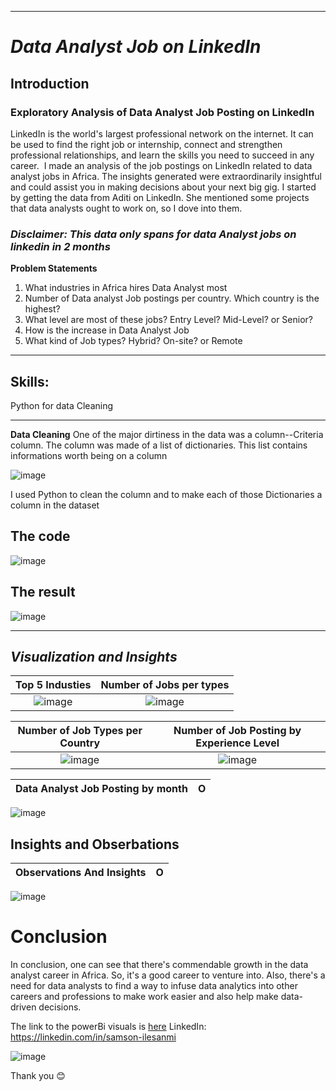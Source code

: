 
---

# *Data Analyst Job on LinkedIn*

## **Introduction**
### **Exploratory Analysis of Data Analyst Job Posting on LinkedIn**
LinkedIn is the world's largest professional network on the internet. It can be used to find the right job or internship, connect and strengthen professional relationships, and learn the skills you need to succeed in any career. 
I made an analysis of the job postings on LinkedIn related to data analyst jobs in Africa. The insights generated were extraordinarily insightful and could assist you in making decisions about your next big gig.
I started by getting the data from Aditi on LinkedIn. She mentioned some projects that data analysts ought to work on, so I dove into them.
### *Disclaimer: This data only spans for data Analyst jobs on linkedin in 2 months*

**Problem Statements**
1. What industries in Africa hires Data Analyst most
2. Number of Data analyst Job postings per country. Which country is the highest?
3. What level are most of these jobs? Entry Level? Mid-Level? or Senior?
4. How is the increase in Data Analyst Job
5. What kind of Job types? Hybrid? On-site? or Remote
---

## Skills:
Python for data Cleaning

---
**Data Cleaning**
One of the major dirtiness in the data was a column--Criteria column. The column was made of a list of dictionaries. This list contains informations worth being on a column


![image](https://user-images.githubusercontent.com/68794860/228386023-ce248f99-ed22-417b-8ba6-e4045a72eac2.png)

I used Python to clean the column and to make each of those Dictionaries a column in the dataset

**The code**
---
![image](https://user-images.githubusercontent.com/68794860/228386477-89b099be-7995-46f6-ba94-996b11fff7a6.png)

**The result**
---
![image](https://user-images.githubusercontent.com/68794860/228386539-23d1d52b-53cc-4693-b49a-e46c27666c21.png)


---

## *Visualization and Insights*


Top 5 Industies  |  Number of Jobs per types
:--------------------------------------------------------------------------------------------------------------:|:---------------------:
![image](https://user-images.githubusercontent.com/68794860/228689502-5c2bca5e-33d3-4949-ac73-3cca15722275.png) | ![image](https://user-images.githubusercontent.com/68794860/228689864-b4c2f305-c3da-4bd1-b2c5-88142c3ced40.png)


Number of Job Types per Country | Number of Job Posting by Experience Level
:--------------------------------------------------------------------------------------------------------------:|:---------------------:
![image](https://user-images.githubusercontent.com/68794860/228690233-7e80c54a-ac61-48ba-898b-2ad3f7fdd3f6.png) | ![image](https://user-images.githubusercontent.com/68794860/228690309-8da39f6d-452e-46be-acf4-f3995421c80a.png)

Data Analyst Job Posting by month | O
:--------------------------------------------------------------------------------------------------------------:|:---------------------:
![image](https://user-images.githubusercontent.com/68794860/228690489-88c0f867-1312-46f2-be06-50b9141cfb7c.png)

## Insights and Obserbations
Observations And Insights | O
:--------------------------------------------------------------------------------------------------------------:|:---------------------:
![image](https://user-images.githubusercontent.com/68794860/228690873-cffee12c-fa1d-4468-b1d0-c1ceb33b6a3a.png)


# **Conclusion**
In conclusion, one can see that there's commendable growth in the data analyst career in Africa. So, it's a good career to venture into. Also, there's a need for data analysts to find a way to infuse data analytics into other careers and professions to make work easier and also help make data-driven decisions.

The link to the powerBi visuals is [here](https://app.powerbi.com/view?r=eyJrIjoiZjljMGRiMGMtZjZlOC00OWYyLWE2ZjktMzE1OTU2ZWRjZDA0IiwidCI6IjQyMDA4ZmE2LWZmZjEtNGE5Ni1hZjY1LTdiODk5OTAyNDE4YyJ9)
LinkedIn: https://linkedin.com/in/samson-ilesanmi

![image](https://user-images.githubusercontent.com/68794860/228691033-d3939539-720c-449c-a327-ac24a6a8d3a1.png)

Thank you 😊
